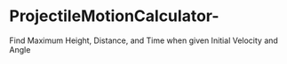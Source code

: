# ProjectileMotionCalculator-
Find Maximum Height, Distance, and Time when given Initial Velocity and Angle 
